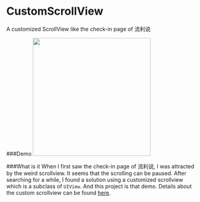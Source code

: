 # CustomScrollView
A customized ScrollView like the check-in page of 流利说

###Demo
<img src="https://cloud.githubusercontent.com/assets/3366713/10310807/65a96706-6c76-11e5-9692-0ee6f1821192.gif" width=308>

###What is it
When I first saw the check-in page of 流利说, I was attracted by the weird scrollview. It seems that the scrolling can be paused. After searching for a while, I found a solution using a customized scrollview which is a subclass of `UIView`. And this project is that demo. Details about the custom scrollview can be found [here](http://holko.pl/2014/07/06/inertia-bouncing-rubber-banding-uikit-dynamics/).
